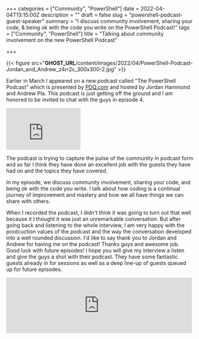 +++
categories = ["Community", "PowerShell"]
date = 2022-04-04T13:15:00Z
description = ""
draft = false
slug = "powershell-podcast-guest-speaker"
summary = "I discuss community involvement, sharing your code, & being ok with the code you write on the PowerShell Podcast!"
tags = ["Community", "PowerShell"]
title = "Talking about community involvement on the new PowerShell Podcast"

+++


{{< figure src="__GHOST_URL__/content/images/2022/04/PowerShell-Podcast-Jordan_and_Andrew_z4rr2c_300x300-2.jpg" >}}

Earlier in March I appeared on a new podcast called "The PowerShell Podcast" which is presented by [PDQ.com](https://pdq.com) and hosted by Jordan Hammond and Andrew Pla. This podcast is just getting off the ground and I am honored to be invited to chat with the guys in episode 4.

<iframe width="200" height="113" src="https://www.youtube.com/embed/5LHHbcFWSKg?feature=oembed" frameborder="0" allow="accelerometer; autoplay; clipboard-write; encrypted-media; gyroscope; picture-in-picture" allowfullscreen></iframe>

The podcast is trying to capture the pulse of the community in podcast form and so far I think they have done an excellent job with the guests they have had on and the topics they have covered.

In my episode, we discuss community involvement, sharing your code, and being ok with the code you write. I talk about how coding is a continual journey of improvement and mastery and how we all have things we can share with others.

When I recorded the podcast, I didn't think it was going to turn out that well because it I thought it was just an unremarkable conversation. But after going back and listening to the whole interview, I am very happy with the prodcuction values of the podcast and the way the conversation developed into a well rounded discussion. I'd like to say thank you to Jordan and Andrew for having me on the podcast! Thanks guys and awesome job. Good luck with future episodes! I hope you will give my interview a listen and give the guys a shot with their podcast. They have some fantastic guests already in for sessions as well as a deep line-up of guests queued up for future episodes.



<iframe referrerpolicy="no-referrer-when-downgrade" allowtransparency="true" height="150" width="500" style="border: none;" scrolling="no" data-name="pb-iframe-player" src="https://www.podbean.com/player-v2/?share=1&download=1&rtl=0&fonts=Arial&skin=1&btn-skin=7&multiple_size=315&square_size=300&order=episodic&filter=all&limit=10&season=all&tag=all&i=xk6qv-11e0211-pb"></iframe>

